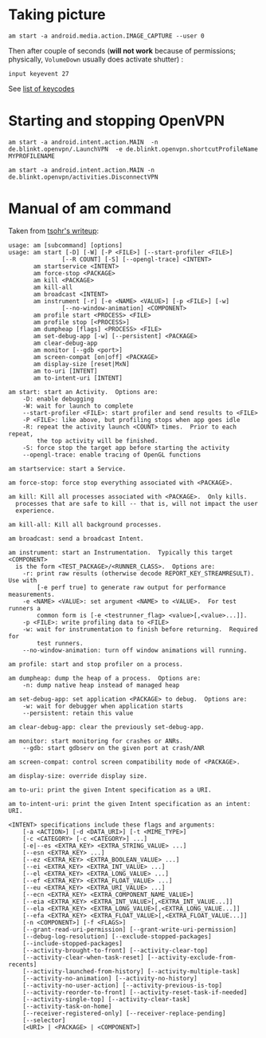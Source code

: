 Taking picture
==============



    am start -a android.media.action.IMAGE_CAPTURE --user 0

Then after couple of seconds (__will not work__ because of permissions; physically, `VolumeDown` usually does activate shutter) :

    input keyevent 27

See [list of keycodes](KEYCODE.md)


Starting and stopping OpenVPN
=============================

    am start -a android.intent.action.MAIN  -n de.blinkt.openvpn/.LaunchVPN  -e de.blinkt.openvpn.shortcutProfileName  MYPROFILENAME

    am start -a android.intent.action.MAIN -n de.blinkt.openvpn/activities.DisconnectVPN

Manual of am command
====================

Taken from [tsohr's writeup](https://gist.github.com/tsohr/5711945):


    usage: am [subcommand] [options]
    usage: am start [-D] [-W] [-P <FILE>] [--start-profiler <FILE>]
                   [--R COUNT] [-S] [--opengl-trace] <INTENT>
           am startservice <INTENT>
           am force-stop <PACKAGE>
           am kill <PACKAGE>
           am kill-all
           am broadcast <INTENT>
           am instrument [-r] [-e <NAME> <VALUE>] [-p <FILE>] [-w]
                   [--no-window-animation] <COMPONENT>
           am profile start <PROCESS> <FILE>
           am profile stop [<PROCESS>]
           am dumpheap [flags] <PROCESS> <FILE>
           am set-debug-app [-w] [--persistent] <PACKAGE>
           am clear-debug-app
           am monitor [--gdb <port>]
           am screen-compat [on|off] <PACKAGE>
           am display-size [reset|MxN]
           am to-uri [INTENT]
           am to-intent-uri [INTENT]

    am start: start an Activity.  Options are:
        -D: enable debugging
        -W: wait for launch to complete
        --start-profiler <FILE>: start profiler and send results to <FILE>
        -P <FILE>: like above, but profiling stops when app goes idle
        -R: repeat the activity launch <COUNT> times.  Prior to each repeat,
            the top activity will be finished.
        -S: force stop the target app before starting the activity
        --opengl-trace: enable tracing of OpenGL functions

    am startservice: start a Service.

    am force-stop: force stop everything associated with <PACKAGE>.

    am kill: Kill all processes associated with <PACKAGE>.  Only kills.
      processes that are safe to kill -- that is, will not impact the user
      experience.

    am kill-all: Kill all background processes.

    am broadcast: send a broadcast Intent.

    am instrument: start an Instrumentation.  Typically this target <COMPONENT>
      is the form <TEST_PACKAGE>/<RUNNER_CLASS>.  Options are:
        -r: print raw results (otherwise decode REPORT_KEY_STREAMRESULT).  Use with
            [-e perf true] to generate raw output for performance measurements.
        -e <NAME> <VALUE>: set argument <NAME> to <VALUE>.  For test runners a
            common form is [-e <testrunner_flag> <value>[,<value>...]].
        -p <FILE>: write profiling data to <FILE>
        -w: wait for instrumentation to finish before returning.  Required for
            test runners.
        --no-window-animation: turn off window animations will running.

    am profile: start and stop profiler on a process.

    am dumpheap: dump the heap of a process.  Options are:
        -n: dump native heap instead of managed heap

    am set-debug-app: set application <PACKAGE> to debug.  Options are:
        -w: wait for debugger when application starts
        --persistent: retain this value

    am clear-debug-app: clear the previously set-debug-app.

    am monitor: start monitoring for crashes or ANRs.
        --gdb: start gdbserv on the given port at crash/ANR

    am screen-compat: control screen compatibility mode of <PACKAGE>.

    am display-size: override display size.

    am to-uri: print the given Intent specification as a URI.

    am to-intent-uri: print the given Intent specification as an intent: URI.

    <INTENT> specifications include these flags and arguments:
        [-a <ACTION>] [-d <DATA_URI>] [-t <MIME_TYPE>]
        [-c <CATEGORY> [-c <CATEGORY>] ...]
        [-e|--es <EXTRA_KEY> <EXTRA_STRING_VALUE> ...]
        [--esn <EXTRA_KEY> ...]
        [--ez <EXTRA_KEY> <EXTRA_BOOLEAN_VALUE> ...]
        [--ei <EXTRA_KEY> <EXTRA_INT_VALUE> ...]
        [--el <EXTRA_KEY> <EXTRA_LONG_VALUE> ...]
        [--ef <EXTRA_KEY> <EXTRA_FLOAT_VALUE> ...]
        [--eu <EXTRA_KEY> <EXTRA_URI_VALUE> ...]
        [--ecn <EXTRA_KEY> <EXTRA_COMPONENT_NAME_VALUE>]
        [--eia <EXTRA_KEY> <EXTRA_INT_VALUE>[,<EXTRA_INT_VALUE...]]
        [--ela <EXTRA_KEY> <EXTRA_LONG_VALUE>[,<EXTRA_LONG_VALUE...]]
        [--efa <EXTRA_KEY> <EXTRA_FLOAT_VALUE>[,<EXTRA_FLOAT_VALUE...]]
        [-n <COMPONENT>] [-f <FLAGS>]
        [--grant-read-uri-permission] [--grant-write-uri-permission]
        [--debug-log-resolution] [--exclude-stopped-packages]
        [--include-stopped-packages]
        [--activity-brought-to-front] [--activity-clear-top]
        [--activity-clear-when-task-reset] [--activity-exclude-from-recents]
        [--activity-launched-from-history] [--activity-multiple-task]
        [--activity-no-animation] [--activity-no-history]
        [--activity-no-user-action] [--activity-previous-is-top]
        [--activity-reorder-to-front] [--activity-reset-task-if-needed]
        [--activity-single-top] [--activity-clear-task]
        [--activity-task-on-home]
        [--receiver-registered-only] [--receiver-replace-pending]
        [--selector]
        [<URI> | <PACKAGE> | <COMPONENT>]
